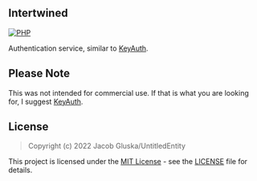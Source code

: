 ## Intertwined

[![PHP](https://img.shields.io/badge/language-PHP-787cb5.svg?style=plastic)](https://en.wikipedia.org/wiki/PHP) 

Authentication service, similar to [KeyAuth](https://keyauth.win/). 

## Please Note
This was not intended for commercial use. If that is what you are looking for, I suggest [KeyAuth](https://keyauth.win/). 

## License

> Copyright (c) 2022 Jacob Gluska/UntitledEntity

This project is licensed under the [MIT License](https://opensource.org/licenses/mit-license.php) - see the [LICENSE](https://github.com/UntitledEntity/intertwined-web/blob/main/LICENSE) file for details.
